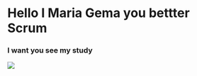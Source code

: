 # Hello I Maria Gema you bettter Scrum

### I want you see my study

![](https://learning.tokioschool.com/my/) 





